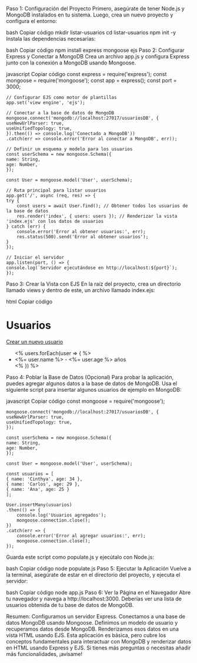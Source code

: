 Paso 1: Configuración del Proyecto
Primero, asegúrate de tener Node.js y MongoDB instalados en tu sistema. Luego, crea un nuevo proyecto y configura el entorno:

bash
Copiar código
    mkdir listar-usuarios
    cd listar-usuarios
    npm init -y
    Instala las dependencias necesarias:

bash
Copiar código
    npm install express mongoose ejs
Paso 2: Configurar Express y Conectar a MongoDB
    Crea un archivo app.js y configura Express junto con la conexión a MongoDB usando Mongoose.

javascript
Copiar código
    const express = require('express');
    const mongoose = require('mongoose');
    const app = express();
    const port = 3000;

    // Configurar EJS como motor de plantillas
    app.set('view engine', 'ejs');

    // Conectar a la base de datos de MongoDB
    mongoose.connect('mongodb://localhost:27017/usuariosDB', {
    useNewUrlParser: true,
    useUnifiedTopology: true,
    }).then(() => console.log('Conectado a MongoDB'))
    .catch(err => console.error('Error al conectar a MongoDB', err));

    // Definir un esquema y modelo para los usuarios
    const userSchema = new mongoose.Schema({
    name: String,
    age: Number,
    });

    const User = mongoose.model('User', userSchema);

    // Ruta principal para listar usuarios
    app.get('/', async (req, res) => {
    try {
        const users = await User.find(); // Obtener todos los usuarios de la base de datos
        res.render('index', { users: users }); // Renderizar la vista 'index.ejs' con los datos de usuarios
    } catch (err) {
        console.error('Error al obtener usuarios:', err);
        res.status(500).send('Error al obtener usuarios');
    }
    });

    // Iniciar el servidor
    app.listen(port, () => {
    console.log(`Servidor ejecutándose en http://localhost:${port}`);
    });
Paso 3: Crear la Vista con EJS
En la raíz del proyecto, crea un directorio llamado views y dentro de este, un archivo llamado index.ejs:

html
Copiar código
        <!DOCTYPE html>
        <html lang="es">
        <head>
            <meta charset="UTF-8">
            <meta name="viewport" content="width=device-width, initial-scale=1.0">
            <title>Lista de Usuarios</title>
        </head>
        <body>
            <h1>Usuarios</h1>
            <a href="/create">Crear un nuevo usuario</a>
            <ul>
                <% users.forEach(user => { %>
                    <li>
                        <%= user.name %> - <%= user.age %> años
                    </li>
                <% }) %>
            </ul>
        </body>
        </html>
Paso 4: Poblar la Base de Datos (Opcional)
Para probar la aplicación, puedes agregar algunos datos a la base de datos de MongoDB. Usa el siguiente script para insertar algunos usuarios de ejemplo en MongoDB:

javascript
Copiar código
    const mongoose = require('mongoose');

    mongoose.connect('mongodb://localhost:27017/usuariosDB', {
    useNewUrlParser: true,
    useUnifiedTopology: true,
    });

    const userSchema = new mongoose.Schema({
    name: String,
    age: Number,
    });

    const User = mongoose.model('User', userSchema);

    const usuarios = [
    { name: 'Cinthya', age: 34 },
    { name: 'Carlos', age: 29 },
    { name: 'Ana', age: 25 }
    ];

    User.insertMany(usuarios)
    .then(() => {
        console.log('Usuarios agregados');
        mongoose.connection.close();
    })
    .catch(err => {
        console.error('Error al agregar usuarios:', err);
        mongoose.connection.close();
    });
Guarda este script como populate.js y ejecútalo con Node.js:

bash
Copiar código
node populate.js
Paso 5: Ejecutar la Aplicación
Vuelve a la terminal, asegúrate de estar en el directorio del proyecto, y ejecuta el servidor:

bash
Copiar código
node app.js
Paso 6: Ver la Página en el Navegador
Abre tu navegador y navega a http://localhost:3000. Deberías ver una lista de usuarios obtenida de tu base de datos de MongoDB.

Resumen:
Configuramos un servidor Express.
Conectamos a una base de datos MongoDB usando Mongoose.
Definimos un modelo de usuario y recuperamos datos desde MongoDB.
Renderizamos esos datos en una vista HTML usando EJS.
Esta aplicación es básica, pero cubre los conceptos fundamentales para interactuar con MongoDB y renderizar datos en HTML usando Express y EJS. Si tienes más preguntas o necesitas añadir más funcionalidades, ¡avísame!